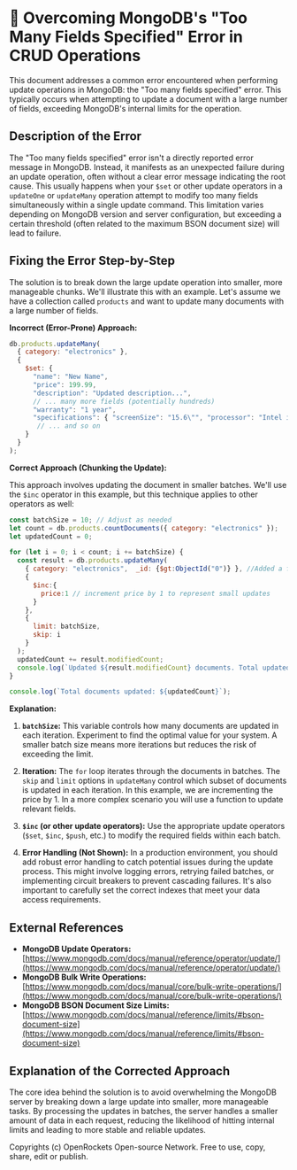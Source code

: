 # 🐞 Overcoming MongoDB's "Too Many Fields Specified" Error in CRUD Operations


This document addresses a common error encountered when performing update operations in MongoDB: the "Too many fields specified" error.  This typically occurs when attempting to update a document with a large number of fields, exceeding MongoDB's internal limits for the operation.

## Description of the Error

The "Too many fields specified" error isn't a directly reported error message in MongoDB. Instead, it manifests as an unexpected failure during an update operation, often without a clear error message indicating the root cause.  This usually happens when your `$set` or other update operators in a `updateOne` or `updateMany` operation attempt to modify too many fields simultaneously within a single update command.  This limitation varies depending on MongoDB version and server configuration, but exceeding a certain threshold (often related to the maximum BSON document size) will lead to failure.

## Fixing the Error Step-by-Step

The solution is to break down the large update operation into smaller, more manageable chunks.  We'll illustrate this with an example.  Let's assume we have a collection called `products` and want to update many documents with a large number of fields.

**Incorrect (Error-Prone) Approach:**

```javascript
db.products.updateMany(
  { category: "electronics" },
  {
    $set: {
      "name": "New Name",
      "price": 199.99,
      "description": "Updated description...",
      // ... many more fields (potentially hundreds)
      "warranty": "1 year",
      "specifications": { "screenSize": "15.6\"", "processor": "Intel i7" },
       // ... and so on
    }
  }
);
```

**Correct Approach (Chunking the Update):**

This approach involves updating the document in smaller batches.  We'll use the `$inc` operator in this example, but this technique applies to other operators as well:

```javascript
const batchSize = 10; // Adjust as needed
let count = db.products.countDocuments({ category: "electronics" });
let updatedCount = 0;

for (let i = 0; i < count; i += batchSize) {
  const result = db.products.updateMany(
    { category: "electronics",  _id: {$gt:ObjectId("0")} }, //Added a filter condition for better efficiency
    {
      $inc:{
        price:1 // increment price by 1 to represent small updates
      }
    },
    {
      limit: batchSize,
      skip: i
    }
  );
  updatedCount += result.modifiedCount;
  console.log(`Updated ${result.modifiedCount} documents. Total updated: ${updatedCount}`);
}

console.log(`Total documents updated: ${updatedCount}`);
```

**Explanation:**

1. **`batchSize`:** This variable controls how many documents are updated in each iteration.  Experiment to find the optimal value for your system.  A smaller batch size means more iterations but reduces the risk of exceeding the limit.

2. **Iteration:** The `for` loop iterates through the documents in batches.  The `skip` and `limit` options in `updateMany` control which subset of documents is updated in each iteration.  In this example, we are incrementing the price by 1.  In a more complex scenario you will use a function to update relevant fields.

3. **`$inc` (or other update operators):**  Use the appropriate update operators (`$set`, `$inc`, `$push`, etc.) to modify the required fields within each batch.

4. **Error Handling (Not Shown):** In a production environment, you should add robust error handling to catch potential issues during the update process.  This might involve logging errors, retrying failed batches, or implementing circuit breakers to prevent cascading failures.  It's also important to carefully set the correct indexes that meet your data access requirements.

## External References

* **MongoDB Update Operators:** [https://www.mongodb.com/docs/manual/reference/operator/update/](https://www.mongodb.com/docs/manual/reference/operator/update/)
* **MongoDB Bulk Write Operations:** [https://www.mongodb.com/docs/manual/core/bulk-write-operations/](https://www.mongodb.com/docs/manual/core/bulk-write-operations/)
* **MongoDB BSON Document Size Limits:** [https://www.mongodb.com/docs/manual/reference/limits/#bson-document-size](https://www.mongodb.com/docs/manual/reference/limits/#bson-document-size)


## Explanation of the Corrected Approach

The core idea behind the solution is to avoid overwhelming the MongoDB server by breaking down a large update into smaller, more manageable tasks. By processing the updates in batches, the server handles a smaller amount of data in each request, reducing the likelihood of hitting internal limits and leading to more stable and reliable updates.


Copyrights (c) OpenRockets Open-source Network. Free to use, copy, share, edit or publish.

